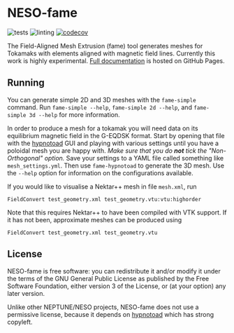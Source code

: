# NESO-fame
![tests](https://github.com/ExCALIBUR-NEPTUNE/NESO-fame/actions/workflows/test.yml/badge.svg?branch=main)
![linting](https://github.com/ExCALIBUR-NEPTUNE/NESO-fame/actions/workflows/linting.yml/badge.svg?branch=main)
[![codecov](https://codecov.io/gh/ExCALIBUR-NEPTUNE/NESO-fame/graph/badge.svg?token=74F5EHALWB)](https://codecov.io/gh/ExCALIBUR-NEPTUNE/NESO-fame)

The Field-Aligned Mesh Extrusion (fame) tool generates meshes for
Tokamaks with elements aligned with magnetic field lines. Currently
this work is highly experimental. [Full
documentation](https://excalibur-neptune.github.io/NESO-fame/) is
hosted on GitHub Pages.


## Running
You can generate simple 2D and 3D meshes with the `fame-simple`
command. Run `fame-simple --help`, `fame-simple 2d --help`, and
`fame-simple 3d --help` for more information.

In order to produce a mesh for a tokamak you will need data on its
equilibrium magnetic field in the G-EQDSK format. Start by opening
that file with the
[hypnotoad](https://github.com/boutproject/hypnotoad) GUI and playing
with various settings until you have a poloidal mesh you are happy
with. *Make sure that you do **not** tick the "Non-Orthogonal"
option.* Save your settings to a YAML file called something like
`mesh_settings.yml`. Then use `fame-hypnotoad` to generate the 3D
mesh. Use the `--help` option for information on the configurations
available.


If you would like to
visualise a Nektar++ mesh in file `mesh.xml`, run

```
FieldConvert test_geometry.xml test_geometry.vtu:vtu:highorder
```

Note that this requires Nektar++ to have been compiled with VTK
support. If it has not been, approximate meshes can be produced using

```
FieldConvert test_geometry.xml test_geometry.vtu
```

## License
NESO-fame is free software: you can redistribute it and/or modify it under
the terms of the GNU General Public License as published by the Free Software
Foundation, either version 3 of the License, or (at your option) any later
version.

Unlike other NEPTUNE/NESO projects, NESO-fame does not use a
permissive license, because it depends on
[hypnotoad](https://github.com/boutproject/hypnotoad) which has strong
copyleft.
